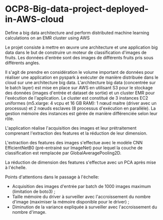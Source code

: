 # OCP8-Big-data-project-deployed-in-AWS-cloud
Define a big data architecture and perform distributed machine learning calculations on an EMR cluster using AWS

Le projet consiste à mettre en œuvre une architecture et une application big data dans le but de construire un moteur de classification d'images de fruits.
Les données d'entrée sont des images de différents fruits pris sous différents angles.

Il s'agit de prendre en considération le volume important de données pour réaliser une application en pyspark à exécuter de manière distribuée dans le cloud sur une architecture big data.
L'architecture big data (concentrée sur le batch layer) est mise en place sur AWS en utilisant S3 pour le stockage des données (images d'entrée et dataset de sortie) et un cluster EMR pour l'exécution de l'application. Le cluster est constitué de 3 instances EC2 uniformes (m5.xlarge: 4 vcpu et 16 GB RAM): 1 nœud maitre (driver avec un processus) et 2 nœuds esclaves (8 processus d'exécution en parallèle). La gestion mémoire des instances est gérée de manière différenciée selon leur rôle.

L'application réalise l'acquisition des images et leur prétraitement comprenant l'extraction des features et la réduction de leur dimension.

L'extraction des features des images s'effectue avec le modèle CNN EfficientNetB0 (pré-entrainé sur ImageNet) pour lequel la couche de classification est remplacée par GlobalAveragePooling2D.

La réduction de dimension des features s'effectue avec un PCA après mise à l'échelle.

Points d'attentions dans le passage à l'échelle:
- Acquisition des images d'entrée par batch de 1000 images maximum (limitation de boto3) ;
- Taille mémoire du driver à surveiller avec l'accroissement du nombre d'image (maximiser la mémoire disponible pour le driver) ;
- Diminution de la variance expliquée à surveiller avec l'accroissement du nombre d'image.